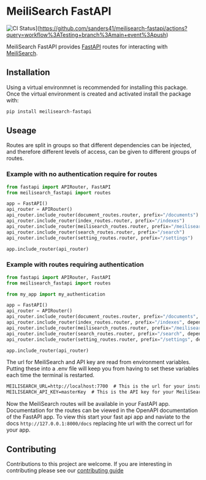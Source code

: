 # MeiliSearch FastAPI

![CI Status](https://github.com/sanders41/meilisearch-fastapi/workflows/Testing/badge.svg?branch=main&event=push)](https://github.com/sanders41/meilisearch-fastapi/actions?query=workflow%3ATesting+branch%3Amain+event%3Apush)

MeiliSearch FastAPI provides [FastAPI](https://fastapi.tiangolo.com/) routes for interacting with [MeiliSearch](https://www.meilisearch.com/).

## Installation

Using a virtual environmnet is recommended for installing this package. Once the virtual environment is created and activated install the package with:

```sh
pip install meilisearch-fastapi
```

## Useage

Routes are split in groups so that different dependencies can be injected, and therefore different levels of access, can be given to different groups of routes.

### Example with no authentication require for routes

```py
from fastapi import APIRouter, FastAPI
from meilisearch_fastapi import routes

app = FastAPI()
api_router = APIRouter()
api_router.include_router(document_routes.router, prefix="/documents")
api_router.include_router(index_routes.router, prefix="/indexes")
api_router.include_router(meilisearch_routes.router, prefix="/meilisearch")
api_router.include_router(search_routes.router, prefix="/search")
api_router.include_router(setting_routes.router, prefix="/settings")

app.include_router(api_router)
```

### Example with routes requiring authentication

```py
from fastapi import APIRouter, FastAPI
from meilisearch_fastapi import routes

from my_app import my_authentication

app = FastAPI()
api_router = APIRouter()
api_router.include_router(document_routes.router, prefix="/documents", dependeincies=[Depends(my_authentication)])
api_router.include_router(index_routes.router, prefix="/indexes", dependeincies=[Depends(my_authentication)])
api_router.include_router(meilisearch_routes.router, prefix="/meilisearch", dependeincies=[Depends(my_authentication)])
api_router.include_router(search_routes.router, prefix="/search", dependeincies=[Depends(my_authentication)])
api_router.include_router(setting_routes.router, prefix="/settings", dependeincies=[Depends(my_authentication)])

app.include_router(api_router)
```

The url for MeiliSearch and API key are read from environment variables. Putting these into a .env
file will keep you from having to set these variables each time the terminal is restarted.

```txt
MEILISEARCH_URL=http://localhost:7700  # This is the url for your instance of MeiliSearch
MEILISEARCH_API_KEY=masterKey  # This is the API key for your MeiliSearch instance
```

Now the MeiliSearch routes will be available in your FastAPI app. Documentation for the routes can be viewed in the OpenAPI documentation of the FastAPI app. To view this start your fast api app and naviate to the docs `http://127.0.0.1:8000/docs` replacing hte url with the correct url for your app.

## Contributing

Contributions to this project are welcome. If you are interesting in contributing please see our [contributing guide](CONTRIBUTING.md)
